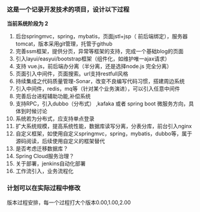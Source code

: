 ### 这是一个记录开发技术的项目，设计以下过程

**当前系统阶段为 2**

 1. 后台springmvc，spring，mybatis，页面jstl+jsp（ 前后端绑定），服务器tomcat，版本采用git管理，托管于github
 2. 完善ssm框架，提供分页，异常等框架的支持，完成一个基础blog的页面
 3. 引入layui/easyui/bootstrap框架（组件化，如维护唯一ajax请求）
 4. 支持 vue.js，前后端办分离（半分离，还是选择node.js 完全分离）
 5. 页面引入中间件，页面搜索。url支持restfull风格
 51. 持续集成之代码质量管理-Sonar，改变不良编写代码习惯，搭建周边系统
 6. 引入中间件，redis，mq等（针对某个业务演进），可以引入任意中间件
 61. 完善后台进程辅助功能,补偿系统
 7. 支持RPC，引入dubbo（分布式） ,kafaka 或者  spring boot 微服务方向，具体到时候讨论
 71. 系统若为分布式，应支持单点登录
 72. 扩大系统规模，提高系统性能，数据库读写分离，分表分库，前台引入nginx
 8. 自定义框架，如使用自定义springmvc，spring，mybatis，dubbo等，属于源码阅读，后续使用自定义的框架替代
 81. 是否考虑迁移数据库？
 82. Spring Cloud服务治理？
 9. 关于部署，jenkins自动化部署
 10. 工作流引入，业务流程化
 
### 计划可以在实际过程中修改
版本过程安排，每一个过程打大个版本0.00,1.00,2.00